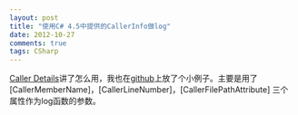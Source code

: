 ```yaml
---
layout: post
title: "使用C# 4.5中提供的CallerInfo做log"
date: 2012-10-27
comments: true
tags: CSharp
---
```

<p><a href="http://blogs.msdn.com/b/mvpawardprogram/archive/2012/09/04/caller-details.aspx">Caller Details</a>讲了怎么用，我也在<a href="https://github.com/fresky/CallerInfo">github</a>上放了个小例子。主要是用了[CallerMemberName]，[CallerLineNumber]，[CallerFilePathAttribute] 三个属性作为log函数的参数。</p>
<p>&nbsp;</p>
<div><embed id="lingoes_plugin_object" width="0" height="0" type="application/lingoes-npruntime-capture-word-plugin" hidden="true" /></div>